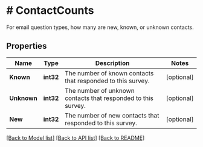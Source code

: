 # # ContactCounts
For email question types, how many are new, known, or unknown contacts.

## Properties 


Name | Type | Description | Notes
------------ | ------------- | ------------- | -------------
**Known**| **int32** | The number of known contacts that responded to this survey.  | [optional]
**Unknown**| **int32** | The number of unknown contacts that responded to this survey.  | [optional]
**New**| **int32** | The number of new contacts that responded to this survey.  | [optional]


[[Back to Model list]](../../README.md#models) [[Back to API list]](../../README.md#endpoints) [[Back to README]](../../README.md)

